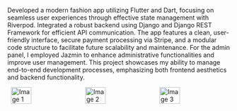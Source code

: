 Developed a modern fashion app utilizing Flutter and Dart, focusing on seamless user experiences through effective state management with Riverpod. Integrated a robust backend using Django and Django REST Framework for efficient API communication. The app features a clean, user-friendly interface, secure payment processing via Stripe, and a modular code structure to facilitate future scalability and maintenance. For the admin panel, I employed Jazmin to enhance administrative functionalities and improve user management. This project showcases my ability to manage end-to-end development processes, emphasizing both frontend aesthetics and backend functionality.


<div style="display: flex; justify-content: space-around;">
  <img src="https://firebasestorage.googleapis.com/v0/b/e-commerce-app-a468c.appspot.com/o/Images%2F1.jpg?alt=media&token=2a1f12fd-9505-4f3c-8817-fbb57194050b" alt="Image 1" style="width: 30%;"/>
  <img src="https://firebasestorage.googleapis.com/v0/b/e-commerce-app-a468c.appspot.com/o/Images%2F2.jpg?alt=media&token=810ece29-1160-459b-8af5-f6c4fa83a3f0" alt="Image 2" style="width: 30%;"/>
  <img src="https://firebasestorage.googleapis.com/v0/b/e-commerce-app-a468c.appspot.com/o/Images%2Fphoto_2024-09-27_10-59-37.jpg?alt=media&token=16b082e6-d33b-4b87-a75c-a9be0ec61aec" alt="Image 3" style="width: 30%;"/>
</div>
